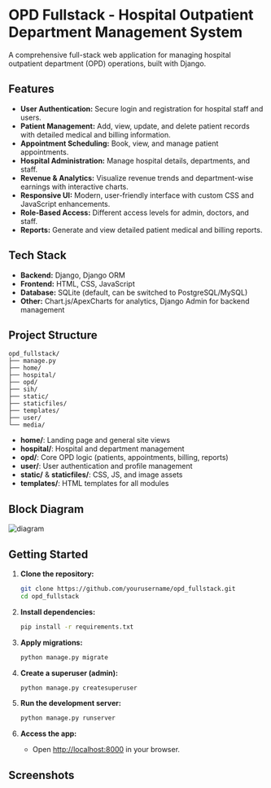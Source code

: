 # OPD Fullstack - Hospital Outpatient Department Management System

A comprehensive full-stack web application for managing hospital outpatient department (OPD) operations, built with Django.

## Features

- **User Authentication:** Secure login and registration for hospital staff and users.
- **Patient Management:** Add, view, update, and delete patient records with detailed medical and billing information.
- **Appointment Scheduling:** Book, view, and manage patient appointments.
- **Hospital Administration:** Manage hospital details, departments, and staff.
- **Revenue & Analytics:** Visualize revenue trends and department-wise earnings with interactive charts.
- **Responsive UI:** Modern, user-friendly interface with custom CSS and JavaScript enhancements.
- **Role-Based Access:** Different access levels for admin, doctors, and staff.
- **Reports:** Generate and view detailed patient medical and billing reports.

## Tech Stack

- **Backend:** Django, Django ORM
- **Frontend:** HTML, CSS, JavaScript
- **Database:** SQLite (default, can be switched to PostgreSQL/MySQL)
- **Other:** Chart.js/ApexCharts for analytics, Django Admin for backend management

## Project Structure

```
opd_fullstack/
├── manage.py
├── home/
├── hospital/
├── opd/
├── sih/
├── static/
├── staticfiles/
├── templates/
├── user/
└── media/
```

- **home/**: Landing page and general site views
- **hospital/**: Hospital and department management
- **opd/**: Core OPD logic (patients, appointments, billing, reports)
- **user/**: User authentication and profile management
- **static/** & **staticfiles/**: CSS, JS, and image assets
- **templates/**: HTML templates for all modules

## Block Diagram
  ![diagram](assets/block_diagram)

## Getting Started

1. **Clone the repository:**
   ```bash
   git clone https://github.com/yourusername/opd_fullstack.git
   cd opd_fullstack
   ```

2. **Install dependencies:**
   ```bash
   pip install -r requirements.txt
   ```

3. **Apply migrations:**
   ```bash
   python manage.py migrate
   ```

4. **Create a superuser (admin):**
   ```bash
   python manage.py createsuperuser
   ```

5. **Run the development server:**
   ```bash
   python manage.py runserver
   ```

6. **Access the app:**
   - Open [http://localhost:8000](http://localhost:8000) in your browser.

## Screenshots

